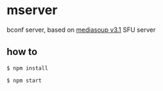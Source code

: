 # mserver
bconf server, based on [mediasoup v3.1](https://github.com/versatica/mediasoup) SFU server

## how to
```
$ npm install
```

```
$ npm start
```

